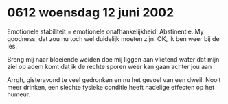 # 0612 woensdag 12 juni 2002
Emotionele stabiliteit = emotionele onafhankelijkheid! Abstinentie. My goodness, dat zou nu toch wel duidelijk moeten zijn. OK, ik ben weer bij de les.

Breng mij naar bloeiende weiden
doe mij liggen aan vlietend water
dat mijn ziel op adem komt
dat ik de rechte sporen weer kan gaan
achter jou aan

Arrgh, gisteravond te veel gedronken en nu het gevoel van een dweil. Nooit meer drinken, een slechte fysieke conditie heeft nadelige effecten op het humeur.